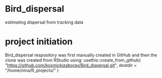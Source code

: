 # Bird_dispersal
estimating dispersal from tracking data

# project initiation

Bird_dispersal respository was first manually created in GitHub
and then the clone was created from RStudio using: 
usethis::create_from_github(
  "https://github.com/kosmickizaborav/Bird_dispersal.git",
  destdir = "/home/nina/R_projects/"
)


